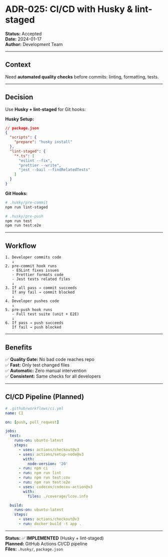 # ADR-025: CI/CD with Husky & lint-staged

**Status:** Accepted  
**Date:** 2024-01-17  
**Author:** Development Team

---

## Context

Need **automated quality checks** before commits: linting, formatting, tests.

---

## Decision

Use **Husky + lint-staged** for Git hooks:

**Husky Setup:**
```json
// package.json
{
  "scripts": {
    "prepare": "husky install"
  },
  "lint-staged": {
    "*.ts": [
      "eslint --fix",
      "prettier --write",
      "jest --bail --findRelatedTests"
    ]
  }
}
```

**Git Hooks:**
```bash
# .husky/pre-commit
npm run lint-staged

# .husky/pre-push
npm run test
npm run test:e2e
```

---

## Workflow

```
1. Developer commits code
   ↓
2. pre-commit hook runs
   - ESLint fixes issues
   - Prettier formats code
   - Jest tests related files
   ↓
3. If all pass → commit succeeds
   If any fail → commit blocked
   ↓
4. Developer pushes code
   ↓
5. pre-push hook runs
   - Full test suite (unit + E2E)
   ↓
6. If pass → push succeeds
   If fail → push blocked
```

---

## Benefits

✅ **Quality Gate:** No bad code reaches repo  
✅ **Fast:** Only test changed files  
✅ **Automatic:** Zero manual intervention  
✅ **Consistent:** Same checks for all developers  

---

## CI/CD Pipeline (Planned)

```yaml
# .github/workflows/ci.yml
name: CI

on: [push, pull_request]

jobs:
  test:
    runs-on: ubuntu-latest
    steps:
      - uses: actions/checkout@v3
      - uses: actions/setup-node@v3
        with:
          node-version: '20'
      - run: npm ci
      - run: npm run lint
      - run: npm run test:cov
      - run: npm run test:e2e
      - uses: codecov/codecov-action@v3
        with:
          files: ./coverage/lcov.info

  build:
    runs-on: ubuntu-latest
    steps:
      - uses: actions/checkout@v3
      - run: docker build -t app .
```

---

**Status:** ✅ **IMPLEMENTED** (Husky + lint-staged)  
**Planned:** GitHub Actions CI/CD pipeline  
**Files:** `.husky/`, `package.json`

